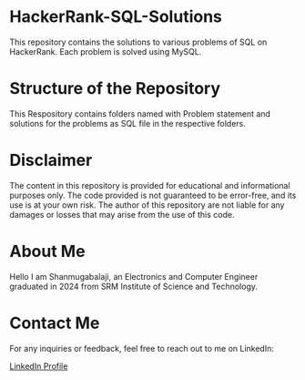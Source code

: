 # HackerRank-SQL-Solutions
This repository contains the solutions to various problems of SQL on HackerRank. Each problem is solved using MySQL.

# Structure of the Repository
This Respository contains folders named with Problem statement and solutions for the problems as SQL file in the respective folders.

# Disclaimer
The content in this repository is provided for educational and informational purposes only. The code provided is not guaranteed to be error-free, and its use is at your own risk. The author of this repository are not liable for any damages or losses that may arise from the use of this code.

# About Me
Hello I am Shanmugabalaji, an Electronics and Computer Engineer graduated in 2024 from SRM Institute of Science and Technology.

# Contact Me
For any inquiries or feedback, feel free to reach out to me on LinkedIn:

[LinkedIn Profile](https://www.linkedin.com/in/shanmugabalaji)
